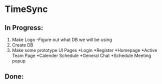 # TimeSync
## In Progress:
  1. Make Logo
    -Figure out what DB we will be using
  2. Create DB
  3. Make some prototype UI Pages
       *Login
       *Register
       *Homepage
       *Active Team Page
       *Calender Schedule
       *General Chat
       *Schedule Meeting popup
## Done:
